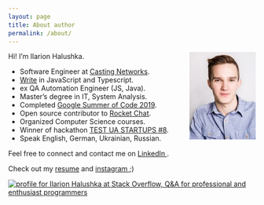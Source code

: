 ```yaml
---
layout: page
title: About author
permalink: /about/
---
```


<img align="right" src="/assets/images/about-me-my-photo.jpg" alt="Ilarion Halushka" width="135" height="178"/>

Hi! I’m Ilarion Halushka.

<ul> 
 <li>Software Engineer at <a target="_blank" href="https://corp.castingnetworks.com/">Casting Networks</a>.</li>
 <li><a target="_blank" href="https://github.com/IlarionHalushka">Write</a> in JavaScript and Typescript.</li>
 <li>ex QA Automation Engineer (JS, Java).</li>
 <li>Master’s degree in IT, System Analysis.</li>
 <li>Completed <a target="_blank" href="https://gist.github.com/IlarionHalushka/5d2fd5a74aaffad426c81253e8dd5c65">Google Summer of Code 2019</a>.</li>
 <li>Open source contributor to <a target="_blank" href="https://github.com/RocketChat/Rocket.Chat.ReactNative">Rocket Chat</a>.</li>
 <li>Organized Computer Science courses.</li>
 <li>Winner of hackathon <a target="_blank" href="https://www.testuastartups.com/post/testuastartups8">TEST UA STARTUPS #8</a>.</li>
 <li>Speak English, German, Ukrainian, Russian.</li>
</ul>

Feel free to connect and contact me on  <a target="_blank" href="https://www.linkedin.com/in/ilarion-halushka-6a31a5173">LinkedIn <i class="fa fa-1x fa-linkedin-square"></i></a>.

Check out my <a target="_blank" href="https://drive.google.com/drive/folders/1wUBlBntdIpNfXWWHBD_iDqvBcCLNkzXM?usp=sharing)">resume</a>
and <a target="_blank" href="https://www.instagram.com/h.i.l.a.r.i.o.n/">instagram <i class="fa fa-1x fa-instagram"></i></a> ;)


<a target="_blank" href="https://stackoverflow.com/users/9110955/ilarion-halushka">
  <img src="https://stackoverflow.com/users/flair/9110955.png"
   width="208" height="58"
   alt="profile for Ilarion Halushka at Stack Overflow, Q&amp;A for professional and enthusiast programmers"
   title="profile for Ilarion Halushka at Stack Overflow, Q&amp;A for professional and enthusiast programmers"
  />
</a>


